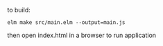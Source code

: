to build:

`elm make src/main.elm --output=main.js`

then open index.html in a browser to run application